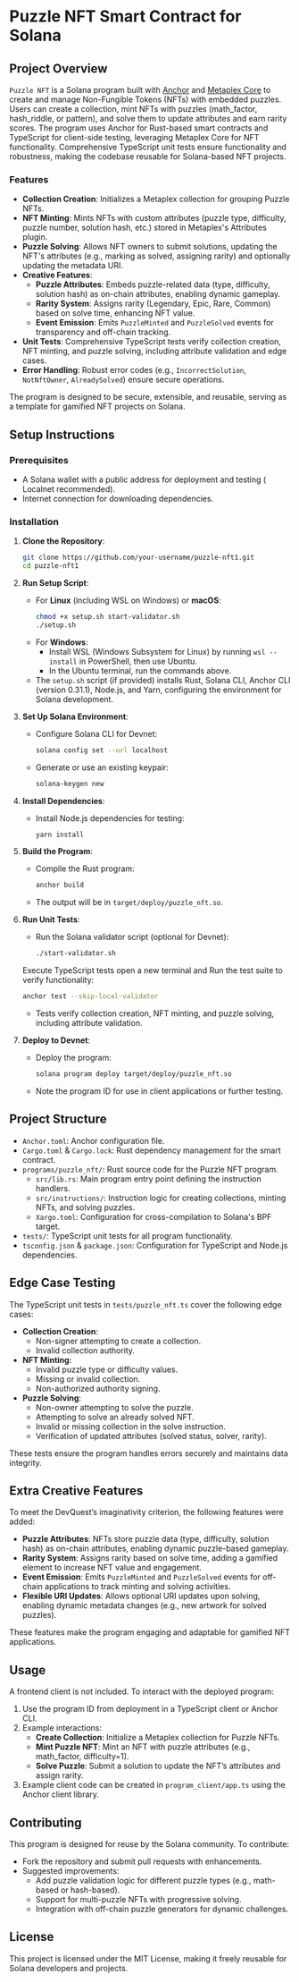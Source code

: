 # Puzzle NFT Smart Contract for Solana

## Project Overview

`Puzzle NFT` is a Solana program built with [Anchor](https://www.anchor-lang.com/) and [Metaplex Core](https://github.com/metaplex-foundation/mpl-core) to create and manage Non-Fungible Tokens (NFTs) with embedded puzzles. Users can create a collection, mint NFTs with puzzles (math_factor, hash_riddle, or pattern), and solve them to update attributes and earn rarity scores. The program uses Anchor for Rust-based smart contracts and TypeScript for client-side testing, leveraging Metaplex Core for NFT functionality. Comprehensive TypeScript unit tests ensure functionality and robustness, making the codebase reusable for Solana-based NFT projects.

### Features
- **Collection Creation**: Initializes a Metaplex collection for grouping Puzzle NFTs.
- **NFT Minting**: Mints NFTs with custom attributes (puzzle type, difficulty, puzzle number, solution hash, etc.) stored in Metaplex's Attributes plugin.
- **Puzzle Solving**: Allows NFT owners to submit solutions, updating the NFT's attributes (e.g., marking as solved, assigning rarity) and optionally updating the metadata URI.
- **Creative Features**:
  - **Puzzle Attributes**: Embeds puzzle-related data (type, difficulty, solution hash) as on-chain attributes, enabling dynamic gameplay.
  - **Rarity System**: Assigns rarity (Legendary, Epic, Rare, Common) based on solve time, enhancing NFT value.
  - **Event Emission**: Emits `PuzzleMinted` and `PuzzleSolved` events for transparency and off-chain tracking.
- **Unit Tests**: Comprehensive TypeScript tests verify collection creation, NFT minting, and puzzle solving, including attribute validation and edge cases.
- **Error Handling**: Robust error codes (e.g., `IncorrectSolution`, `NotNftOwner`, `AlreadySolved`) ensure secure operations.

The program is designed to be secure, extensible, and reusable, serving as a template for gamified NFT projects on Solana.

## Setup Instructions

### Prerequisites
- A Solana wallet with a public address for deployment and testing ( Localnet recommended).
- Internet connection for downloading dependencies.

### Installation
1. **Clone the Repository**:
   ```bash
   git clone https://github.com/your-username/puzzle-nft1.git
   cd puzzle-nft1
   ```

2. **Run Setup Script**:
   - For **Linux** (including WSL on Windows) or **macOS**:
     ```bash
     chmod +x setup.sh start-validator.sh
     ./setup.sh
     ```
   - For **Windows**:
     - Install WSL (Windows Subsystem for Linux) by running `wsl --install` in PowerShell, then use Ubuntu.
     - In the Ubuntu terminal, run the commands above.
   - The `setup.sh` script (if provided) installs Rust, Solana CLI, Anchor CLI (version 0.31.1), Node.js, and Yarn, configuring the environment for Solana development.

3. **Set Up Solana Environment**:
   - Configure Solana CLI for Devnet:
     ```bash
     solana config set --url localhost
     ```
   - Generate or use an existing keypair:
     ```bash
     solana-keygen new
     ```

4. **Install Dependencies**:
   - Install Node.js dependencies for testing:
     ```bash
     yarn install
     ```

5. **Build the Program**:
   - Compile the Rust program:
     ```bash
     anchor build
     ```
   - The output will be in `target/deploy/puzzle_nft.so`.

6. **Run Unit Tests**:
   - Run the Solana validator script (optional for Devnet):
     ```bash
     ./start-validator.sh
     ```
   Execute TypeScript tests open a new terminal and Run the test suite to verify functionality:
    ```bash
   anchor test --skip-local-validator
    ```
   - Tests verify collection creation, NFT minting, and puzzle solving, including attribute validation.

7. **Deploy to Devnet**:
   - Deploy the program:
     ```bash
     solana program deploy target/deploy/puzzle_nft.so
     ```
   - Note the program ID for use in client applications or further testing.

## Project Structure
- `Anchor.toml`: Anchor configuration file.
- `Cargo.toml` & `Cargo.lock`: Rust dependency management for the smart contract.
- `programs/puzzle_nft/`: Rust source code for the Puzzle NFT program.
  - `src/lib.rs`: Main program entry point defining the instruction handlers.
  - `src/instructions/`: Instruction logic for creating collections, minting NFTs, and solving puzzles.
  - `Xargo.toml`: Configuration for cross-compilation to Solana's BPF target.
- `tests/`: TypeScript unit tests for all program functionality.
- `tsconfig.json` & `package.json`: Configuration for TypeScript and Node.js dependencies.


## Edge Case Testing
The TypeScript unit tests in `tests/puzzle_nft.ts` cover the following edge cases:
- **Collection Creation**:
  - Non-signer attempting to create a collection.
  - Invalid collection authority.
- **NFT Minting**:
  - Invalid puzzle type or difficulty values.
  - Missing or invalid collection.
  - Non-authorized authority signing.
- **Puzzle Solving**:
  - Non-owner attempting to solve the puzzle.
  - Attempting to solve an already solved NFT.
  - Invalid or missing collection in the solve instruction.
  - Verification of updated attributes (solved status, solver, rarity).

These tests ensure the program handles errors securely and maintains data integrity.

## Extra Creative Features
To meet the DevQuest’s imaginativity criterion, the following features were added:
- **Puzzle Attributes**: NFTs store puzzle data (type, difficulty, solution hash) as on-chain attributes, enabling dynamic puzzle-based gameplay.
- **Rarity System**: Assigns rarity based on solve time, adding a gamified element to increase NFT value and engagement.
- **Event Emission**: Emits `PuzzleMinted` and `PuzzleSolved` events for off-chain applications to track minting and solving activities.
- **Flexible URI Updates**: Allows optional URI updates upon solving, enabling dynamic metadata changes (e.g., new artwork for solved puzzles).

These features make the program engaging and adaptable for gamified NFT applications.


## Usage
A frontend client is not included. To interact with the deployed program:
1. Use the program ID from deployment in a TypeScript client or Anchor CLI.
2. Example interactions:
   - **Create Collection**: Initialize a Metaplex collection for Puzzle NFTs.
   - **Mint Puzzle NFT**: Mint an NFT with puzzle attributes (e.g., math_factor, difficulty=1).
   - **Solve Puzzle**: Submit a solution to update the NFT’s attributes and assign rarity.
3. Example client code can be created in `program_client/app.ts` using the Anchor client library.

## Contributing
This program is designed for reuse by the Solana community. To contribute:
- Fork the repository and submit pull requests with enhancements.
- Suggested improvements:
  - Add puzzle validation logic for different puzzle types (e.g., math-based or hash-based).
  - Support for multi-puzzle NFTs with progressive solving.
  - Integration with off-chain puzzle generators for dynamic challenges.

## License
This project is licensed under the MIT License, making it freely reusable for Solana developers and projects.
